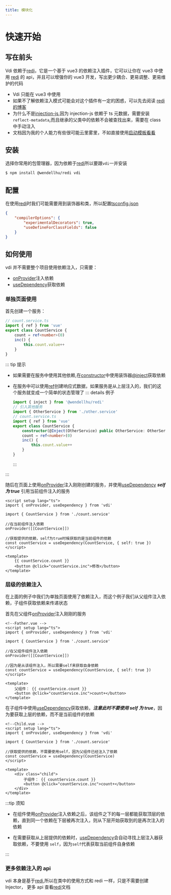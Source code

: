 ```yaml
---
title: 模块化
---
```


# 快速开始

## 写在前头

Vdi 依赖于[redi](https://redi.wendell.fun/)，它是一个基于 vue3 的依赖注入插件，它可以让你在 vue3 中使用 [redi](https://redi.wendell.fun/) 的 api，并且可以增强你的 vue3 开发，写出更少耦合、更易调整、更易维护的代码

-   Vdi 只能在 vue3 中使用
-   如果不了解依赖注入模式可能会对这个插件有一定的困惑，可以先去阅读 [redi 的博客](https://redi.wendell.fun/blogs/di)
-   为什么不是[injection-js](https://github.com/mgechev/injection-js),因为 injection-js 依赖于 ts 元数据，需要安装`reflect-metadata`,而且继承的父类中的依赖不会被查找出来，需要在 class 中手动注入
-   文档因为我的个人能力有些很可能云里雾里，不如直接使用[启动模板看看](https://github.com/JinghuiS/vdi-template)

## 安装

选择你常用的包管理器，因为依赖于[redi](https://redi.wendell.fun/)所以要跟`vdi`一并安装

```bash
$ npm install @wendellhu/redi vdi
```

## 配置

在使用[redi](https://redi.wendell.fun/)时我们可能需要用到装饰器和类，所以配置[tsconfig.json](https://www.typescriptlang.org/docs/handbook/tsconfig-json.html#handbook-content)

```json
{
    "compilerOptions": {
        "experimentalDecorators": true,
        "useDefineForClassFields": false
    }
}
```

## 如何使用

vdi 并不需要整个项目使用依赖注入，只需要：

-   [onProvider](/guide/API/hooks/onProvider)注入依赖
-   [useDependency](/guide/API/hooks/useDependency)获取依赖

### 单独页面使用

首先创建一个服务：

```ts
// count.service.ts
import { ref } from 'vue'
export class CountService {
    count = ref<number>(0)
    inc() {
        this.count.value++
    }
}
```

::: tip 提示

-   如果需要在服务中使用其他依赖,在[constructor](https://developer.mozilla.org/zh-CN/docs/Web/JavaScript/Reference/Classes/constructor)中使用装饰器[@inject](https://redi.wendell.fun/docs/relationship)获取依赖

-   在服务中可以使用[ref](https://vuejs.org/api/reactivity-core.html#ref)创建响应式数据，如果服务是从上层注入的，我们的这个服务就变成一个简单的状态管理了
    ::: details 例子

    ```ts
    import { inject } from '@wendellhu/redi'
    // 引入其他服务
    import { OtherService } from './other.service'
    // count.service.ts
    import { ref } from 'vue'
    export class CountService {
        constructor(@Inject(OtherService) public OtherService: OtherService) {}
        count = ref<number>(0)
        inc() {
            this.count.value++
        }
    }
    ```

    :::

:::

随后在页面上使用[onProvider](/guide/API/hooks/onProvider)注入刚刚创建的服务，并使用[useDependency](/guide/API/hooks/useDependency) **_self 为 true_** 引用当前组件注入的服务

```vue{7,10}
<script setup lang="ts">
import { onProvider, useDependency } from 'vdi'

import { CountService } from './count.service'

//在当前组件注入依赖
onProvider([[CountService]])

//获取提供的依赖，self为true时候获取的是当前组件的依赖
const countService = useDependency(CountService, { self: true })
</script>

<template>
    {{ countService.count }}
    <button @click="countService.inc">修改</button>
</template>
```

### 层级的依赖注入

在上面的例子中我们为单独页面使用了依赖注入，而这个例子我们从父组件注入依赖，子组件获取依赖来传递状态

首先在父组件[onProvider](/guide/API/hooks/onProvider)注入刚刚的服务

```vue{8,11}
<!--Father.vue -->
<script setup lang="ts">
import { onProvider, useDependency } from 'vdi'

import { CountService } from './count.service'

//在父组件组件注入依赖
onProvider([[CountService]])

//因为是从该组件注入，所以需要self来获取自身依赖
const countService = useDependency(CountService, { self: true })
</script>

<template>
    父组件： {{ countService.count }}
    <button @click="countService.inc">count+</button>
</template>
```

在子组件中使用[useDependency](/guide/API/hooks/useDependency)获取依赖，**_注意此时不要使用 self 为 true_**，因为要获取上层的依赖，而不是当前组件的依赖

```vue{8}
<!--Child.vue -->
<script setup lang="ts">
import { onProvider, useDependency } from 'vdi'

import { CountService } from './count.service'

//获取提供的依赖，不需要使用self，因为父组件已经注入了依赖
const countService = useDependency(CountService)
</script>

<template>
    <div class="child">
        子组件： {{ countService.count }}
        <button @click="countService.inc">count+</button>
    </div>
</template>
```

:::tip 须知

-   在组件使用[onProvider](/guide/API/hooks/onProvider)注入依赖之后，该组件之下的每一层都能获取顶层的依赖，直到同一个依赖在下层被再次注入，则从下层开始获取到的是再次注入的依赖

-   在需要获取从上层提供的依赖时，[useDependency](/guide/API/hooks/useDependency)会自动寻找上层注入器获取依赖，不要使用 `self`，因为`self`代表获取当前组件自身依赖

:::

### 更多依赖注入的 api

vdi 本身是基于[redi](https://redi.wendell.fun/docs/concepts),所以在类中的使用方式和 redi 一样，只是不需要创建 Injector，
更多 api 查看[redi](https://redi.wendell.fun/docs/concepts)文档
